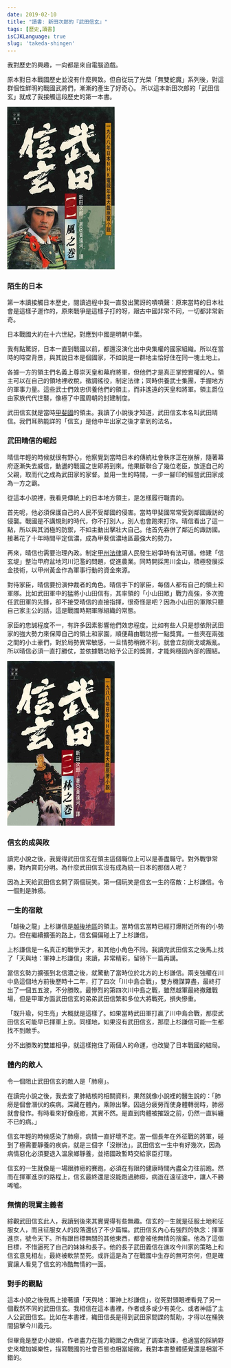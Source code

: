 ```yaml
---
date: 2019-02-10
title: "讀書: 新田次郎的『武田信玄』"
tags: [歷史,讀書]
isCJKLanguage: true
slug: 'takeda-shingen'
---
```


我對歷史的興趣，一向都是來自電腦遊戲。

原本對日本戰國歷史並沒有什麼興致。但自從玩了光榮「無雙蛇魔」系列後，對這群個性鮮明的戰國武將們，漸漸的產生了好奇心。
所以這本新田次郎的「武田信玄」就成了我接觸這段歷史的第一本書。

![武田信玄](/img/book/shingen-01.jpg#left)

### 陌生的日本

第一本讀接觸日本歷史，閱讀過程中我一直發出驚訝的嘖嘖聲：原來當時的日本社會是這樣子運作的，原來戰爭是這樣子打的呀，跟古中國非常不同，一切都非常新奇。

日本戰國大約在十六世紀，對應到中國是明朝中葉。

我有點驚訝，日本一直到戰國以前，都還沒演化出中央集權的國家組織。所以在當時的時空背景，與其說日本是個國家，不如說是一群地主恰好住在同一塊土地上。

各據一方的領主們名義上尊崇天皇和幕府將軍，但他們才是真正掌控實權的人。領主可以在自己的領地裡收稅，徵調徭役，制定法律；同時供養武士集團，手握地方的軍事力量。這些武士們效忠供養他們的領主，而非遙遠的天皇和將軍。領主爵位由家族代代世襲，像極了中國周朝的封建制度。

武田信玄就是當時[甲斐國][0]的領主。我讀了小說後才知道，武田信玄本名叫武田晴信。我們耳熟能詳的「信玄」是他中年出家之後才拿到的法名。

[0]: https://zh.wikipedia.org/wiki/%E7%94%B2%E6%96%90%E5%9C%8B "甲斐國"

### 武田晴信的崛起

晴信年輕的時候就很有野心，他察覺到當時日本的傳統社會秩序正在崩解，隨著幕府逐漸失去威信，動盪的戰國之世即將到來。他果斷聯合了幾位老臣，放逐自己的父親，取而代之成為武田家的家督。並用一生的時間，一步一腳印的經營武田家成為一方之霸。

從這本小說裡，我看見傳統上的日本地方領主，是怎樣履行職責的。

首先呢，他必須保護自己的人民不受鄰國的侵害。當時甲斐國常常受到鄰國諏訪的侵襲。戰國是不講規則的時代，你不打別人，別人也會跑來打你。晴信看出了這一點，所以與其消極的防禦，不如主動出擊壯大自己。他首先吞併了鄰近的諏訪國。接著花了十年時間平定信濃，成為甲斐信濃地區最強大的勢力。

再來，晴信也需要治理內政。制定[甲州法律][1]讓人民發生紛爭時有法可循。修建「信玄堤」整治甲府盆地河川氾濫的問題，促進農業。同時開採黑川金山，積極發展採金技術，以甲州黃金作為軍事行動的資金來源。

[1]: https://zh.wikipedia.org/wiki/%E7%94%B2%E5%B7%9E%E6%B3%95%E5%BA%A6%E6%AC%A1%E7%AC%AC "甲州法律"

對待家臣，晴信要扮演仲裁者的角色。晴信手下的家臣，每個人都有自己的領土和軍隊。比如武田軍中的猛將小山田信有，其率領的「小山田眾」戰力高強，多次擔任武田軍的先鋒，卻不接受晴信的直接指揮，很奇怪是吧？因為小山田的軍隊只聽自己家主公的話，這是戰國時期軍隊組織的常態。

家臣的忠誠程度不一，有許多因素影響他們效忠程度。比如有些人只是想依附武田家的強大勢力來保障自己的領土和家園，順便藉由戰功撈一點獎賞。一些夾在兩強之間的小土豪們，對於局勢異常敏感，一旦情勢稍微不利，就會立刻倒戈或叛亂。所以晴信必須一直打勝仗，並依據戰功給予公正的獎賞，才能夠穩固內部的團結。

![武田信玄](/img/book/shingen-02.jpg#left)

### 信玄的成與敗

讀完小說之後，我覺得武田信玄在領主這個職位上可以是善盡職守。對外戰爭常勝，對內賞罰分明。為什麼武田信玄沒有成為統一日本的那個人呢？

因為上天給武田信玄開了兩個玩笑。第一個玩笑是信玄一生的宿敵：上杉謙信。令一個則是肺癆。

### 一生的宿敵

「越後之龍」上杉謙信是[越後地區][2]的領主。當時信玄當時已經打爆附近所有的小勢力。但在繼續擴張的路上，信玄偏偏碰上了上杉謙信。

上杉謙信是一名真正的戰爭天才，和其他小角色不同。我讀完武田信玄之後馬上找了「天與地：軍神上杉謙信」來讀，非常精彩，留待下一篇再講。

[2]: https://zh.wikipedia.org/wiki/%E8%B6%8A%E5%BE%8C%E5%9C%8B "越後國"

當信玄勢力擴張到北信濃之後，就驚動了當時位於北方的上杉謙信。兩支強權在川中島這個地方前後歷時十二年，打了四次「川中島合戰」，雙方機謀算盡，最終打出了一個五五波，不分勝敗。最慘烈的第四次川中島之戰，雖然越軍最終撤離戰場，但是甲軍方面武田信玄的弟弟武田信繁和多位大將戰死，損失慘重。

「既升瑜，何生亮」大概就是這樣了。如果當時武田軍打贏了川中島合戰，那麼武田信玄可能早已揮軍上京。同樣地，如果沒有武田信玄，那麼上杉謙信可能一生都找不到敵手。

分不出勝敗的雙雄相爭，就這樣拖住了兩個人的命運，也改變了日本戰國的結局。

### 體內的敵人

令一個阻止武田信玄的敵人是「肺癆」。

在讀完小說之後，我去查了肺結核的相關資料，果然就像小說裡的醫生說的：「肺癆是個會潛伏的疾病。深藏在體內，乘隙出擊。因過分疲勞而使身體轉弱時，肺癆就會發作。有時看來好像痊癒，其實不然。是直到肉體被摧毀之前，仍然一直糾纏不已的病。」

信玄年輕的時候感染了肺癆，病情一直好壞不定。當一個長年在外征戰的將軍，碰到了極需要靜養的疾病，就是三個字「沒辦法」。武田信玄一生中有好幾次，因為病情惡化必須要退入溫泉鄉靜養，並把國政暫時交給家臣打理。

信玄的一生就像是一場跟肺癆的賽跑，必須在有限的健康時間內盡全力往前跑。然而在揮軍進京的路程上，信玄最終還是沒能跑過肺癆，病逝在遠征途中，讓人不勝唏噓。

### 無情的現實主義者

綜觀武田信玄此人，我讀到後來其實覺得有些無趣。信玄的一生就是征服土地和征服女人，而且征服女人的段落還佔了不少篇幅。武田信玄內心有強烈的執念：揮軍進京，號令天下。所有跟目標無關的其他東西，都會被他無情的捨棄。他為了這個目標，不惜逼死了自己的妹妹和長子。他的長子武田義信在進攻今川家的策略上和信玄意見相左，最終被軟禁至死。或許這是為了在戰國中生存的無可奈何，但是確實讓人看見了信玄的冷酷無情的一面。

### 對手的觀點

這本小說之後我馬上接著讀「天與地：軍神上杉謙信」，從死對頭眼裡看見了另一個截然不同的武田信玄。我相信在這本書裡，作者或多或少有美化、或者神話了主人公武田信玄。比如在本書裡，織田信長是得到武田家間諜的幫助，才得以在桶狹間狙擊今川義元。

但畢竟是歷史小說嘛，作者盡力在能力範圍之內做足了調查功課，也適當的採納野史來增加娛樂性，描寫戰國的社會百態也相當細微，我對本書整體感覺還是相當不錯的。

